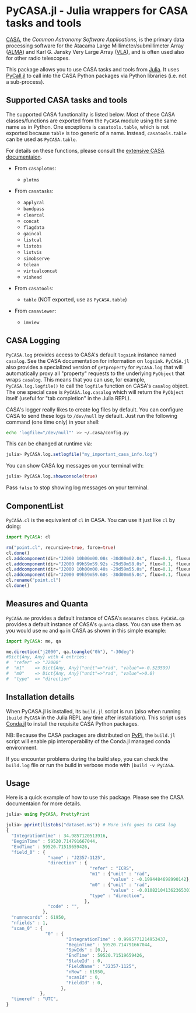 # PyCASA.jl - Julia wrappers for CASA tasks and tools

[CASA](https://casa.nrao.edu/), the *Common Astronomy Software Applications*,
is the primary data processing software for the Atacama Large
Millimeter/submillimeter Array
([ALMA](https://public.nrao.edu/telescopes/alma/)) and Karl G. Jansky Very
Large Array ([VLA](https://public.nrao.edu/venue/the-very-large-array/)), and
is often used also for other radio telescopes.

This package allows you to use CASA tasks and tools from
[Julia](https://julialang.org/).  It uses
[PyCall.jl](https://github.com/JuliaPy/PyCall.jl) to call into the CASA Python
packages via Python libraries (i.e. not a sub-process).

## Supported CASA tasks and tools

The supported CASA functionality is listed below.  Most of these CASA
classes/functions are exported from the `PyCASA` module using the same name as
in Python.  One exceptions is `casatools.table`, which is not exported because
`table` is too generic of a name.  Instead, `casatools.table` can be used as
`PyCASA.table`.

For details on these functions, please consult the [extensive CASA
documentaion](https://casadocs.readthedocs.io/en/stable/).

- From `casaplotms`:
  - `plotms`

- From `casatasks`:
  - `applycal`
  - `bandpass`
  - `clearcal`
  - `concat`
  - `flagdata`
  - `gaincal`
  - `listcal`
  - `listobs`
  - `listvis`
  - `simobserve`
  - `tclean`
  - `virtualconcat`
  - `vishead`

- From `casatools`:
  - `table` (NOT exported, use as `PyCASA.table`)

- From `casaviewer`:
  - `imview`

## CASA Logging

`PyCASA.log` provides access to CASA's default `logsink` instance named
`casalog`.  See the CASA documentation for information on `logsink`.
`PyCASA.jl` also provides a specialized version of `getproperty` for
`PyCASA.log` that will automatically proxy all "property" requests to the
underlying `PyObject` that wraps `casalog`.  This means that you can use, for
example, `PyCASA.log.logfile()` to call the `logfile` function on CASA's
`casalog` object.  The one special case is `PyCASA.log.casalog` which will
return the `PyObject` itself (useful for "tab completion" in the Julia REPL).

CASA's logger really likes to create log files by default.  You can configure
CASA to send these logs to `/dev/null` by default.  Just run the following
command (one time only) in your shell:

```bash
echo 'logfile="/dev/null"' >> ~/.casa/config.py
```

This can be changed at runtime via:

```julia
julia> PyCASA.log.setlogfile("my_important_casa_info.log")
```

You can show CASA log messages on your terminal with:

```julia
julia> PyCASA.log.showconsole(true)
```

Pass `false` to stop showing log messages on your terminal.

## ComponentList

`PyCASA.cl` is the equivalent of `cl` in CASA.  You can use it just like `cl` by
doing:

```julia
import PyCASA: cl

rm("point.cl", recursive=true, force=true)
cl.done()
cl.addcomponent(dir="J2000 10h00m00.08s -30d00m02.0s", flux=0.1, fluxunit="Jy", freq="230.0GHz", shape="point")
cl.addcomponent(dir="J2000 09h59m59.92s -29d59m58.0s", flux=0.1, fluxunit="Jy", freq="230.0GHz", shape="point")
cl.addcomponent(dir="J2000 10h00m00.40s -29d59m55.0s", flux=0.1, fluxunit="Jy", freq="230.0GHz", shape="point")
cl.addcomponent(dir="J2000 09h59m59.60s -30d00m05.0s", flux=0.1, fluxunit="Jy", freq="230.0GHz", shape="point")
cl.rename("point.cl")
cl.done()
```

## Measures and Quanta

`PyCASA.me` provides a default instance of CASA's `measures` class.  `PyCASA.qa`
provides a default instance of CASA's `quanta` class.  You can use them as you
would use `me` and `qa` in CASA as shown in this simple example:

```julia
import PyCASA: me, qa

me.direction("j2000", qa.toangle("0h"), "-30deg")
#Dict{Any, Any} with 4 entries:
#  "refer" => "J2000"
#  "m1"    => Dict{Any, Any}("unit"=>"rad", "value"=>-0.523599)
#  "m0"    => Dict{Any, Any}("unit"=>"rad", "value"=>0.0)
#  "type"  => "direction"
```

## Installation details

When PyCASA.jl is installed, its `build.jl` script is run (also when running
`]build PyCASA` in the Julia REPL any time after installation).  This script
uses [Conda.jl](https://github.com/JuliaPy/Conda.jl) to install the requisite
CASA Python packages.

NB: Because the CASA packages are distributed on [PyPi](https://pypi.org), the
`build.jl` script will enable pip interoperability of the Conda.jl managed
conda environment.

If you encounter problems during the build step, you can check the `build.log`
file or run the build in verbose mode with `]build -v PyCASA`.

## Usage

Here is a quick example of how to use this package.  Please see the CASA
documentaion for more details.

```julia
julia> using PyCASA, PrettyPrint

julia> pprint(listobs("dataset.ms")) # More info goes to CASA log
{
  "IntegrationTime" : 34.9857120513916,
  "BeginTime" : 59520.714791667044,
  "EndTime" : 59520.71519659426,
  "field_0" : {
                "name" : "J2357-1125",
                "direction" : {
                                "refer" : "ICRS",
                                "m1" : {"unit" : "rad",
                                        "value" : -0.1994484698990142},
                                "m0" : {"unit" : "rad",
                                        "value" : -0.010821041362365301},
                                "type" : "direction",
                              },
                "code" : "",
              },
  "numrecords" : 61950,
  "nfields" : 1,
  "scan_0" : {
               "0" : {
                       "IntegrationTime" : 0.9995771214953437,
                       "BeginTime" : 59520.714791667044,
                       "SpwIds" : [0,],
                       "EndTime" : 59520.71519659426,
                       "StateId" : 0,
                       "FieldName" : "J2357-1125",
                       "nRow" : 61950,
                       "scanId" : 0,
                       "FieldId" : 0,
                     },
             },
  "timeref" : "UTC",
}
```
